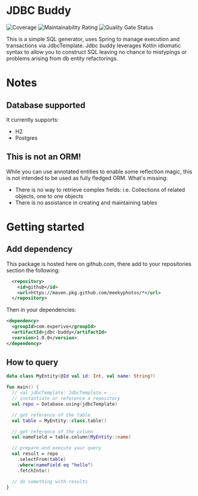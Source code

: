 # JDBC Buddy

![Coverage](https://sonar.experive.com/api/project_badges/measure?project=meekyphotos_jdbc-buddy&metric=coverage)
![Maintainability Rating](https://sonar.experive.com/api/project_badges/measure?project=meekyphotos_jdbc-buddy&metric=sqale_rating)
![Quality Gate Status](https://sonar.experive.com/api/project_badges/measure?project=meekyphotos_jdbc-buddy&metric=alert_status)

This is a simple SQL generator, uses Spring to manage execution and transactions via JdbcTemplate. Jdbc buddy leverages Kotlin idiomatic syntax to allow you to construct SQL leaving no chance to mistypings or problems arising from db entity
refactorings.

# Notes

## Database supported

It currently supports:

- H2
- Postgres

## This is not an ORM!

While you can use annotated entities to enable some reflection magic, this is not intended to be used as fully fledged ORM. What's missing:

- There is no way to retrieve complex fields: i.e. Collections of related objects, one to one objects
- There is no assistance in creating and maintaining tables

# Getting started

## Add dependency
This package is hosted here on github.com, there add to your repositories section the following:
```xml
  <repository>
    <id>github</id>
    <url>https://maven.pkg.github.com/meekyphotos/*</url>
  </repository>
```
Then in your dependencies:

```xml
<dependency>
  <groupId>com.experive</groupId>
  <artifactId>jdbc-buddy</artifactId>
  <version>1.0.0</version>
</dependency>
```

## How to query

```kotlin
data class MyEntity(@Id val id: Int, val name: String?)

fun main() {
  // val jdbcTemplate: JdbcTemplate = ...
  // instantiate or reference a repository
  val repo = Database.using(jdbcTemplate)

  // get reference of the table
  val table = MyEntity::class.table()

  // get reference of the column
  val nameField = table.column(MyEntity::name)

  // prepare and execute your query
  val result = repo
    .selectFrom(table)
    .where(nameField eq "hello")
    .fetchInto()

  // do something with results
}

```

